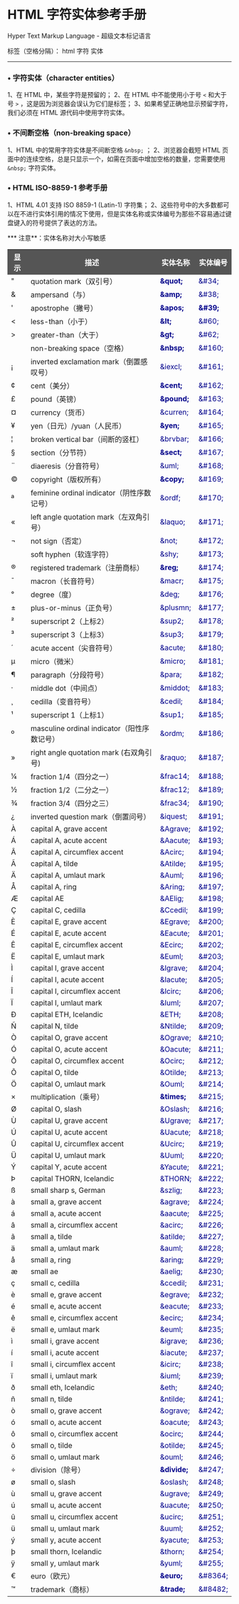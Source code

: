 ﻿# HTML 字符实体参考手册
Hyper Text Markup Language - 超级文本标记语言

标签（空格分隔）： html 字符 实体 

---

### • 字符实体（character entities）
1、在 HTML 中，某些字符是预留的；
2、在 HTML 中不能使用小于号 `<` 和大于号 `>` ，这是因为浏览器会误认为它们是标签；
3、如果希望正确地显示预留字符，我们必须在 HTML 源代码中使用字符实体。

### • 不间断空格（non-breaking space）
1、HTML 中的常用字符实体是不间断空格 `&nbsp;` ；
2、浏览器会截短 HTML 页面中的连续空格，总是只显示一个，如需在页面中增加空格的数量，您需要使用 `&nbsp;` 字符实体。

### • HTML ISO-8859-1 参考手册
1、HTML 4.01 支持 ISO 8859-1 (Latin-1) 字符集；
2、这些符号中的大多数都可以在不进行实体引用的情况下使用，但是实体名称或实体编号为那些不容易通过键盘键入的符号提供了表达的方法。

*** 注意**：实体名称对大小写敏感
<table>
    <tr style="background: #555555; color: #fff;">
      <th style="text-align:center;">显示</th>
      <th style="text-align:center;">描述</th>
      <th style="text-align:center;">实体名称</th>
      <th style="text-align:center;">实体编号</th>
    </tr>
    <tr>
      <td>&quot;</td>
      <td>quotation mark（双引号）</td>
      <td style="color:#00008B;font-weight:bold;">&amp;quot;</td>
      <td style="color:#00008B;">&amp;#34;</td>
    </tr>
    <tr>
      <td>&amp;</td>
      <td>ampersand（与）</td>
      <td style="color:#00008B;font-weight:bold;">&amp;amp;</td>
      <td style="color:#00008B;">&amp;#38;</td>
    </tr>
    <tr>
      <td>'</td>
      <td>apostrophe（撇号）</td>
      <td style="color:#00008B;font-weight:bold;">&amp;apos;</td>
      <td style="color:#00008B;font-weight:bold;">&amp;#39;</td>
    </tr>
    <tr>
      <td>&lt;</td>
      <td>less-than（小于）</td>
      <td style="color:#00008B;font-weight:bold;">&amp;lt;</td>
      <td style="color:#00008B;">&amp;#60;</td>
    </tr>
    <tr>
      <td>&#62;</td>
      <td>greater-than（大于）</td>
      <td style="color:#00008B;font-weight:bold;">&amp;gt;</td>
      <td style="color:#00008B;">&amp;#62;</td>
    </tr>
    <tr>
      <td>&nbsp;</td>
      <td>non-breaking space（空格）</td>
      <td style="color:#00008B;font-weight:bold;">&amp;nbsp;</td>
      <td style="color:#00008B;">&amp;#160;</td>
    </tr>
    <tr>
      <td>&iexcl;</td>
      <td>inverted exclamation mark（倒置感叹号）</td>
      <td style="color:#00008B;">&amp;iexcl;</td>
      <td style="color:#00008B;">&amp;#161;</td>
    </tr>
    <tr>
      <td>¢</td>
      <td>cent（美分）</td>
      <td style="color:#00008B;font-weight:bold;">&amp;cent;</td>
      <td style="color:#00008B;">&amp;#162;</td>
    </tr>
    <tr>
      <td>£</td>
      <td>pound（英镑）</td>
      <td style="color:#00008B;font-weight:bold;">&amp;pound;</td>
      <td style="color:#00008B;">&amp;#163;</td>
    </tr>
    <tr>
      <td>¤</td>
      <td>currency（货币）</td>
      <td style="color:#00008B;">&amp;curren;</td>
      <td style="color:#00008B;">&amp;#164;</td>
    </tr>
    <tr>
      <td>¥</td>
      <td>yen（日元）/yuan（人民币）</td>
      <td style="color:#00008B;font-weight:bold;">&amp;yen;</td>
      <td style="color:#00008B;">&amp;#165;</td>
    </tr>
    <tr>
      <td>&brvbar;</td>
      <td>broken vertical bar（间断的竖杠）</td>
      <td style="color:#00008B;">&amp;brvbar;</td>
      <td style="color:#00008B;">&amp;#166;</td>
    </tr>
    <tr>
      <td>§</td>
      <td>section（分节符）</td>
      <td style="color:#00008B;font-weight:bold;">&amp;sect;</td>
      <td style="color:#00008B;">&amp;#167;</td>
    </tr>
    <tr>
      <td>¨</td>
      <td>diaeresis（分音符号）</td>
      <td style="color:#00008B;">&amp;uml;</td>
      <td style="color:#00008B;">&amp;#168;</td>
    </tr>
    <tr>
      <td>&copy;</td>
      <td>copyright（版权所有）</td>
      <td style="color:#00008B;font-weight:bold;">&amp;copy;</td>
      <td style="color:#00008B;">&amp;#169;</td>
    </tr>
    <tr>
      <td>ª</td>
      <td>feminine ordinal indicator（阴性序数记号）</td>
      <td style="color:#00008B;">&amp;ordf;</td>
      <td style="color:#00008B;">&amp;#170;</td>
    </tr>
    <tr>
      <td>&laquo;</td>
      <td>left angle quotation mark（左双角引号）</td>
      <td style="color:#00008B;">&amp;laquo;</td>
      <td style="color:#00008B;">&amp;#171;</td>
    </tr>
    <tr>
      <td>¬</td>
      <td>not sign（否定）</td>
      <td style="color:#00008B;">&amp;not;</td>
      <td style="color:#00008B;">&amp;#172;</td>
    </tr>
    <tr>
      <td>­</td>
      <td>soft hyphen（软连字符）</td>
      <td style="color:#00008B;">&amp;shy;</td>
      <td style="color:#00008B;">&amp;#173;</td>
    </tr>
    <tr>
      <td>&#174;</td>
      <td>registered trademark（注册商标）</td>
      <td style="color:#00008B;font-weight:bold;">&amp;reg;</td>
      <td style="color:#00008B;">&amp;#174;</td>
    </tr>
    <tr>
      <td>¯</td>
      <td>macron（长音符号）</td>
      <td style="color:#00008B;">&amp;macr;</td>
      <td style="color:#00008B;">&amp;#175;</td>
    </tr>
    <tr>
      <td>°</td>
      <td>degree（度）</td>
      <td style="color:#00008B;">&amp;deg;</td>
      <td style="color:#00008B;">&amp;#176;</td>
    </tr>
    <tr>
      <td>±</td>
      <td>plus-or-minus（正负号）</td>
      <td style="color:#00008B;">&amp;plusmn;</td>
      <td style="color:#00008B;">&amp;#177;</td>
    </tr>
    <tr>
      <td>²</td>
      <td>superscript 2（上标2）</td>
      <td style="color:#00008B;">&amp;sup2;</td>
      <td style="color:#00008B;">&amp;#178;</td>
    </tr>
    <tr>
      <td>³</td>
      <td>superscript 3（上标3）</td>
      <td style="color:#00008B;">&amp;sup3;</td>
      <td style="color:#00008B;">&amp;#179;</td>
    </tr>
    <tr>
      <td>´</td>
      <td>acute accent（尖音符号）</td>
      <td style="color:#00008B;">&amp;acute;</td>
      <td style="color:#00008B;">&amp;#180;</td>
    </tr>
    <tr>
      <td>µ</td>
      <td>micro（微米）</td>
      <td style="color:#00008B;">&amp;micro;</td>
      <td style="color:#00008B;">&amp;#181;</td>
    </tr>
    <tr>
      <td>¶</td>
      <td>paragraph（分段符号）</td>
      <td style="color:#00008B;">&amp;para;</td>
      <td style="color:#00008B;">&amp;#182;</td>
    </tr>
    <tr>
      <td>·</td>
      <td>middle dot（中间点）</td>
      <td style="color:#00008B;">&amp;middot;</td>
      <td style="color:#00008B;">&amp;#183;</td>
    </tr>
    <tr>
      <td>¸</td>
      <td>cedilla（变音符号）</td>
      <td style="color:#00008B;">&amp;cedil;</td>
      <td style="color:#00008B;">&amp;#184;</td>
    </tr>
    <tr>
      <td>¹</td>
      <td>superscript 1（上标1）</td>
      <td style="color:#00008B;">&amp;sup1;</td>
      <td style="color:#00008B;">&amp;#185;</td>
    </tr>
    <tr>
      <td>º</td>
      <td>masculine ordinal indicator（阳性序数记号）</td>
      <td style="color:#00008B;">&amp;ordm;</td>
      <td style="color:#00008B;">&amp;#186;</td>
    </tr>
    <tr>
      <td>&raquo;</td>
      <td>right angle quotation mark (右双角引号)</td>
      <td style="color:#00008B;">&amp;raquo;</td>
      <td style="color:#00008B;">&amp;#187;</td>
    </tr>
    <tr>
      <td>¼</td>
      <td>fraction 1/4（四分之一）</td>
      <td style="color:#00008B;">&amp;frac14;</td>
      <td style="color:#00008B;">&amp;#188;</td>
    </tr>
    <tr>
      <td>½</td>
      <td>fraction 1/2（二分之一）</td>
      <td style="color:#00008B;">&amp;frac12;</td>
      <td style="color:#00008B;">&amp;#189;</td>
    </tr>
    <tr>
      <td>¾</td>
      <td>fraction 3/4（四分之三）</td>
      <td style="color:#00008B;">&amp;frac34;</td>
      <td style="color:#00008B;">&amp;#190;</td>
    </tr>
    <tr>
      <td>¿</td>
      <td>inverted question mark（倒置问号）</td>
      <td style="color:#00008B;">&amp;iquest;</td>
      <td style="color:#00008B;">&amp;#191;</td>
    </tr>
    <tr>
      <td>&Agrave;</td>
      <td>capital A, grave accent</td>
      <td style="color:#00008B;">&amp;Agrave;</td>
      <td style="color:#00008B;">&amp;#192;</td>
    </tr>
    <tr>
      <td>&Aacute;</td>
      <td>capital A, acute accent</td>
      <td style="color:#00008B;">&amp;Aacute;</td>
      <td style="color:#00008B;">&amp;#193;</td>
    </tr>
    <tr>
      <td>&Acirc;</td>
      <td>capital A, circumflex accent</td>
      <td style="color:#00008B;">&amp;Acirc;</td>
      <td style="color:#00008B;">&amp;#194;</td>
    </tr>
    <tr>
      <td>&Atilde;</td>
      <td>capital A, tilde</td>
      <td style="color:#00008B;">&amp;Atilde;</td>
      <td style="color:#00008B;">&amp;#195;</td>
    </tr>
    <tr>
      <td>&Auml;</td>
      <td>capital A, umlaut mark</td>
      <td style="color:#00008B;">&amp;Auml;</td>
      <td style="color:#00008B;">&amp;#196;</td>
    </tr>
    <tr>
      <td>&Aring;</td>
      <td>capital A, ring</td>
      <td style="color:#00008B;">&amp;Aring;</td>
      <td style="color:#00008B;">&amp;#197;</td>
    </tr>
    <tr>
      <td>&AElig;</td>
      <td>capital AE</td>
      <td style="color:#00008B;">&amp;AElig;</td>
      <td style="color:#00008B;">&amp;#198;</td>
    </tr>
    <tr>
      <td>&Ccedil;</td>
      <td>capital C, cedilla</td>
      <td style="color:#00008B;">&amp;Ccedil;</td>
      <td style="color:#00008B;">&amp;#199;</td>
    </tr>
    <tr>
      <td>&Egrave;</td>
      <td>capital E, grave accent</td>
      <td style="color:#00008B;">&amp;Egrave;</td>
      <td style="color:#00008B;">&amp;#200;</td>
    </tr>
    <tr>
      <td>&Eacute;</td>
      <td>capital E, acute accent</td>
      <td style="color:#00008B;">&amp;Eacute;</td>
      <td style="color:#00008B;">&amp;#201;</td>
    </tr>
    <tr>
      <td>&Ecirc;</td>
      <td>capital E, circumflex accent</td>
      <td style="color:#00008B;">&amp;Ecirc;</td>
      <td style="color:#00008B;">&amp;#202;</td>
    </tr>
    <tr>
      <td>&Euml;</td>
      <td>capital E, umlaut mark</td>
      <td style="color:#00008B;">&amp;Euml;</td>
      <td style="color:#00008B;">&amp;#203;</td>
    </tr>
    <tr>
      <td>&Igrave;</td>
      <td>capital I, grave accent</td>
      <td style="color:#00008B;">&amp;Igrave;</td>
      <td style="color:#00008B;">&amp;#204;</td>
    </tr>
    <tr>
      <td>&Iacute;</td>
      <td>capital I, acute accent</td>
      <td style="color:#00008B;">&amp;Iacute;</td>
      <td style="color:#00008B;">&amp;#205;</td>
    </tr>
    <tr>
      <td>&Icirc;</td>
      <td>capital I, circumflex accent</td>
      <td style="color:#00008B;">&amp;Icirc;</td>
      <td style="color:#00008B;">&amp;#206;</td>
    </tr>
    <tr>
      <td>&Iuml;</td>
      <td>capital I, umlaut mark</td>
      <td style="color:#00008B;">&amp;Iuml;</td>
      <td style="color:#00008B;">&amp;#207;</td>
    </tr>
    <tr>
      <td>&ETH;</td>
      <td>capital ETH, Icelandic</td>
      <td style="color:#00008B;">&amp;ETH;</td>
      <td style="color:#00008B;">&amp;#208;</td>
    </tr>
    <tr>
      <td>&Ntilde;</td>
      <td>capital N, tilde</td>
      <td style="color:#00008B;">&amp;Ntilde;</td>
      <td style="color:#00008B;">&amp;#209;</td>
    </tr>
    <tr>
      <td>&Ograve;</td>
      <td>capital O, grave accent</td>
      <td style="color:#00008B;">&amp;Ograve;</td>
      <td style="color:#00008B;">&amp;#210;</td>
    </tr>
    <tr>
      <td>&Oacute;</td>
      <td>capital O, acute accent</td>
      <td style="color:#00008B;">&amp;Oacute;</td>
      <td style="color:#00008B;">&amp;#211;</td>
    </tr>
    <tr>
      <td>&Ocirc;</td>
      <td>capital O, circumflex accent</td>
      <td style="color:#00008B;">&amp;Ocirc;</td>
      <td style="color:#00008B;">&amp;#212;</td>
    </tr>
    <tr>
      <td>&Otilde;</td>
      <td>capital O, tilde</td>
      <td style="color:#00008B;">&amp;Otilde;</td>
      <td style="color:#00008B;">&amp;#213;</td>
    </tr>
    <tr>
      <td>&Ouml;</td>
      <td>capital O, umlaut mark</td>
      <td style="color:#00008B;">&amp;Ouml;</td>
      <td style="color:#00008B;">&amp;#214;</td>
    </tr>
    <tr>
      <td>×</td>
      <td>multiplication（乘号）</td>
      <td style="color:#00008B;font-weight:bold;">&amp;times;</td>
      <td style="color:#00008B;">&amp;#215;</td>
    </tr>
    <tr>
      <td>&Oslash;</td>
      <td>capital O, slash</td>
      <td style="color:#00008B;">&amp;Oslash;</td>
      <td style="color:#00008B;">&amp;#216;</td>
    </tr>
    <tr>
      <td>Ù</td>
      <td>capital U, grave accent</td>
      <td style="color:#00008B;">&amp;Ugrave;</td>
      <td style="color:#00008B;">&amp;#217;</td>
    </tr>
    <tr>
      <td>Ú</td>
      <td>capital U, acute accent</td>
      <td style="color:#00008B;">&amp;Uacute;</td>
      <td style="color:#00008B;">&amp;#218;</td>
    </tr>
    <tr>
      <td>Û</td>
      <td>capital U, circumflex accent</td>
      <td style="color:#00008B;">&amp;Ucirc;</td>
      <td style="color:#00008B;">&amp;#219;</td>
    </tr>
    <tr>
      <td>Ü</td>
      <td>capital U, umlaut mark</td>
      <td style="color:#00008B;">&amp;Uuml;</td>
      <td style="color:#00008B;">&amp;#220;</td>
    </tr>
    <tr>
      <td>Ý</td>
      <td>capital Y, acute accent</td>
      <td style="color:#00008B;">&amp;Yacute;</td>
      <td style="color:#00008B;">&amp;#221;</td>
    </tr>
    <tr>
      <td>Þ</td>
      <td>capital THORN, Icelandic</td>
      <td style="color:#00008B;">&amp;THORN;</td>
      <td style="color:#00008B;">&amp;#222;</td>
    </tr>
    <tr>
      <td>ß</td>
      <td>small sharp s, German</td>
      <td style="color:#00008B;">&amp;szlig;</td>
      <td style="color:#00008B;">&amp;#223;</td>
    </tr>
    <tr>
      <td>à</td>
      <td>small a, grave accent</td>
      <td style="color:#00008B;">&amp;agrave;</td>
      <td style="color:#00008B;">&amp;#224;</td>
    </tr>
    <tr>
      <td>á</td>
      <td>small a, acute accent</td>
      <td style="color:#00008B;">&amp;aacute;</td>
      <td style="color:#00008B;">&amp;#225;</td>
    </tr>
    <tr>
      <td>â</td>
      <td>small a, circumflex accent</td>
      <td style="color:#00008B;">&amp;acirc;</td>
      <td style="color:#00008B;">&amp;#226;</td>
    </tr>
    <tr>
      <td>ã</td>
      <td>small a, tilde</td>
      <td style="color:#00008B;">&amp;atilde;</td>
      <td style="color:#00008B;">&amp;#227;</td>
    </tr>
    <tr>
      <td>ä</td>
      <td>small a, umlaut mark</td>
      <td style="color:#00008B;">&amp;auml;</td>
      <td style="color:#00008B;">&amp;#228;</td>
    </tr>
    <tr>
      <td>å</td>
      <td>small a, ring</td>
      <td style="color:#00008B;">&amp;aring;</td>
      <td style="color:#00008B;">&amp;#229;</td>
    </tr>
    <tr>
      <td>æ</td>
      <td>small ae</td>
      <td style="color:#00008B;">&amp;aelig;</td>
      <td style="color:#00008B;">&amp;#230;</td>
    </tr>
    <tr>
      <td>ç</td>
      <td>small c, cedilla</td>
      <td style="color:#00008B;">&amp;ccedil;</td>
      <td style="color:#00008B;">&amp;#231;</td>
    </tr>
    <tr>
      <td>è</td>
      <td>small e, grave accent</td>
      <td style="color:#00008B;">&amp;egrave;</td>
      <td style="color:#00008B;">&amp;#232;</td>
    </tr>
    <tr>
      <td>é</td>
      <td>small e, acute accent</td>
      <td style="color:#00008B;">&amp;eacute;</td>
      <td style="color:#00008B;">&amp;#233;</td>
    </tr>
    <tr>
      <td>ê</td>
      <td>small e, circumflex accent</td>
      <td style="color:#00008B;">&amp;ecirc;</td>
      <td style="color:#00008B;">&amp;#234;</td>
    </tr>
    <tr>
      <td>ë</td>
      <td>small e, umlaut mark</td>
      <td style="color:#00008B;">&amp;euml;</td>
      <td style="color:#00008B;">&amp;#235;</td>
    </tr>
    <tr>
      <td>ì</td>
      <td>small i, grave accent</td>
      <td style="color:#00008B;">&amp;igrave;</td>
      <td style="color:#00008B;">&amp;#236;</td>
    </tr>
    <tr>
      <td>í</td>
      <td>small i, acute accent</td>
      <td style="color:#00008B;">&amp;iacute;</td>
      <td style="color:#00008B;">&amp;#237;</td>
    </tr>
    <tr>
      <td>î</td>
      <td>small i, circumflex accent</td>
      <td style="color:#00008B;">&amp;icirc;</td>
      <td style="color:#00008B;">&amp;#238;</td>
    </tr>
    <tr>
      <td>ï</td>
      <td>small i, umlaut mark</td>
      <td style="color:#00008B;">&amp;iuml;</td>
      <td style="color:#00008B;">&amp;#239;</td>
    </tr>
    <tr>
      <td>ð</td>
      <td>small eth, Icelandic</td>
      <td style="color:#00008B;">&amp;eth;</td>
      <td style="color:#00008B;">&amp;#240;</td>
    </tr>
    <tr>
      <td>ñ</td>
      <td>small n, tilde</td>
      <td style="color:#00008B;">&amp;ntilde;</td>
      <td style="color:#00008B;">&amp;#241;</td>
    </tr>
    <tr>
      <td>ò</td>
      <td>small o, grave accent</td>
      <td style="color:#00008B;">&amp;ograve;</td>
      <td style="color:#00008B;">&amp;#242;</td>
    </tr>
    <tr>
      <td>ó</td>
      <td>small o, acute accent</td>
      <td style="color:#00008B;">&amp;oacute;</td>
      <td style="color:#00008B;">&amp;#243;</td>
    </tr>
    <tr>
      <td>ô</td>
      <td>small o, circumflex accent</td>
      <td style="color:#00008B;">&amp;ocirc;</td>
      <td style="color:#00008B;">&amp;#244;</td>
    </tr>
    <tr>
      <td>õ</td>
      <td>small o, tilde</td>
      <td style="color:#00008B;">&amp;otilde;</td>
      <td style="color:#00008B;">&amp;#245;</td>
    </tr>
    <tr>
      <td>ö</td>
      <td>small o, umlaut mark</td>
      <td style="color:#00008B;">&amp;ouml;</td>
      <td style="color:#00008B;">&amp;#246;</td>
    </tr>
    <tr>
      <td>÷</td>
      <td>division（除号）</td>
      <td style="color:#00008B;font-weight:bold;">&amp;divide;</td>
      <td style="color:#00008B;">&amp;#247;</td>
    </tr>
    <tr>
      <td>ø</td>
      <td>small o, slash</td>
      <td style="color:#00008B;">&amp;oslash;</td>
      <td style="color:#00008B;">&amp;#248;</td>
    </tr>
    <tr>
      <td>ù</td>
      <td>small u, grave accent</td>
      <td style="color:#00008B;">&amp;ugrave;</td>
      <td style="color:#00008B;">&amp;#249;</td>
    </tr>
    <tr>
      <td>ú</td>
      <td>small u, acute accent</td>
      <td style="color:#00008B;">&amp;uacute;</td>
      <td style="color:#00008B;">&amp;#250;</td>
    </tr>
    <tr>
      <td>û</td>
      <td>small u, circumflex accent</td>
      <td style="color:#00008B;">&amp;ucirc;</td>
      <td style="color:#00008B;">&amp;#251;</td>
    </tr>
    <tr>
      <td>ü</td>
      <td>small u, umlaut mark</td>
      <td style="color:#00008B;">&amp;uuml;</td>
      <td style="color:#00008B;">&amp;#252;</td>
    </tr>
    <tr>
      <td>ý</td>
      <td>small y, acute accent</td>
      <td style="color:#00008B;">&amp;yacute;</td>
      <td style="color:#00008B;">&amp;#253;</td>
    </tr>
    <tr>
      <td>þ</td>
      <td>small thorn, Icelandic</td>
      <td style="color:#00008B;">&amp;thorn;</td>
      <td style="color:#00008B;">&amp;#254;</td>
    </tr>
    <tr>
      <td>ÿ</td>
      <td>small y, umlaut mark</td>
      <td style="color:#00008B;">&amp;yuml;</td>
      <td style="color:#00008B;">&amp;#255;</td>
    </tr>
    <tr>
      <td>€</td>
      <td>euro（欧元）</td>
      <td style="color:#00008B;font-weight:bold;">&amp;euro;</td>
      <td style="color:#00008B;">&amp;#8364;</td>
    </tr>
    <tr>
      <td>™</td>
      <td>trademark（商标）</td>
      <td style="color:#00008B;font-weight:bold;">&amp;trade;</td>
      <td style="color:#00008B;">&amp;#8482;</td>
    </tr>
</table>
<br>